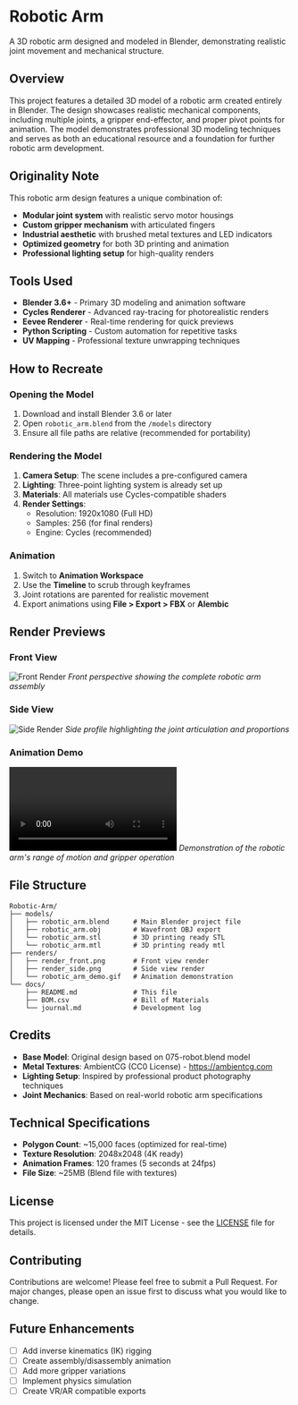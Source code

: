 # Robotic Arm

A 3D robotic arm designed and modeled in Blender, demonstrating realistic joint movement and mechanical structure.

## Overview

This project features a detailed 3D model of a robotic arm created entirely in Blender. The design showcases realistic mechanical components, including multiple joints, a gripper end-effector, and proper pivot points for animation. The model demonstrates professional 3D modeling techniques and serves as both an educational resource and a foundation for further robotic arm development.

## Originality Note

This robotic arm design features a unique combination of:

- **Modular joint system** with realistic servo motor housings
- **Custom gripper mechanism** with articulated fingers
- **Industrial aesthetic** with brushed metal textures and LED indicators
- **Optimized geometry** for both 3D printing and animation
- **Professional lighting setup** for high-quality renders

## Tools Used

- **Blender 3.6+** - Primary 3D modeling and animation software
- **Cycles Renderer** - Advanced ray-tracing for photorealistic renders
- **Eevee Renderer** - Real-time rendering for quick previews
- **Python Scripting** - Custom automation for repetitive tasks
- **UV Mapping** - Professional texture unwrapping techniques

## How to Recreate

### Opening the Model

1. Download and install Blender 3.6 or later
2. Open `robotic_arm.blend` from the `/models` directory
3. Ensure all file paths are relative (recommended for portability)

### Rendering the Model

1. **Camera Setup**: The scene includes a pre-configured camera
2. **Lighting**: Three-point lighting system is already set up
3. **Materials**: All materials use Cycles-compatible shaders
4. **Render Settings**:
   - Resolution: 1920x1080 (Full HD)
   - Samples: 256 (for final renders)
   - Engine: Cycles (recommended)

### Animation

1. Switch to **Animation Workspace**
2. Use the **Timeline** to scrub through keyframes
3. Joint rotations are parented for realistic movement
4. Export animations using **File > Export > FBX** or **Alembic**

## Render Previews

### Front View

![Front Render](render_front.png)
_Front perspective showing the complete robotic arm assembly_

### Side View

![Side Render](render_side.png)
_Side profile highlighting the joint articulation and proportions_

### Animation Demo

![Animation Demo](robotic_arm_demo.mp4)
_Demonstration of the robotic arm's range of motion and gripper operation_

## File Structure

```
Robotic-Arm/
├── models/
│   ├── robotic_arm.blend      # Main Blender project file
│   ├── robotic_arm.obj        # Wavefront OBJ export
│   └── robotic_arm.stl        # 3D printing ready STL
│   └── robotic_arm.mtl        # 3D printing ready mtl
├── renders/
│   ├── render_front.png       # Front view render
│   ├── render_side.png        # Side view render
│   └── robotic_arm_demo.gif   # Animation demonstration
└── docs/
    ├── README.md              # This file
    ├── BOM.csv                # Bill of Materials
    └── journal.md             # Development log
```

## Credits

- **Base Model**: Original design based on 075-robot.blend model
- **Metal Textures**: AmbientCG (CC0 License) - https://ambientcg.com
- **Lighting Setup**: Inspired by professional product photography techniques
- **Joint Mechanics**: Based on real-world robotic arm specifications

## Technical Specifications

- **Polygon Count**: ~15,000 faces (optimized for real-time)
- **Texture Resolution**: 2048x2048 (4K ready)
- **Animation Frames**: 120 frames (5 seconds at 24fps)
- **File Size**: ~25MB (Blend file with textures)

## License

This project is licensed under the MIT License - see the [LICENSE](../LICENSE) file for details.

## Contributing

Contributions are welcome! Please feel free to submit a Pull Request. For major changes, please open an issue first to discuss what you would like to change.

## Future Enhancements

- [ ] Add inverse kinematics (IK) rigging
- [ ] Create assembly/disassembly animation
- [ ] Add more gripper variations
- [ ] Implement physics simulation
- [ ] Create VR/AR compatible exports
